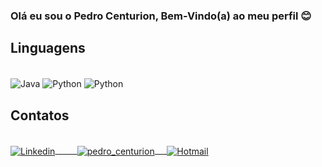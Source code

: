 

### Olá eu sou o Pedro Centurion, Bem-Vindo(a) ao meu perfil 😊

## Linguagens

<div style="display: inline_block"><br/>
    <img align="center" alt="Java" src="https://img.shields.io/badge/Java-ED8B00?style=for-the-badge&logo=openjdk&logoColor=white"/>
    <img align="center" alt="Python" src="https://img.shields.io/badge/Python-14354C?style=for-the-badge&logo=python&logoColor=white"/>
    <img align="center" alt="Python" src="https://img.shields.io/badge/C-00599C?style=for-the-badge&logo=c&logoColor=white"/>
</div>

## Contatos
<div style="display: inline_block"><br/>
    <a href="https://www.linkedin.com/in/pedro-centurion-816597149/" target="_blank">
        <img align="center" alt="Linkedin" src="https://img.shields.io/badge/LinkedIn-0077B5?style=for-the-badge&logo=linkedin&logoColor=white"/>
    </a>
    <a href="pedro_centurion" target="_blank">
        <img align="center" alt="pedro_centurion" src="https://img.shields.io/badge/Discord-7289DA?style=for-the-badge&logo=discord&logoColor=white"/>
    </a>
    <a href="mailto:p.centurion@hotmail.com" target="_blank">
        <img align="center" alt="Hotmail" src="https://img.shields.io/badge/Hotmail-0078D4?style=for-the-badge&logo=microsoft-outlook&logoColor=white"/>
    </a>
</div>


